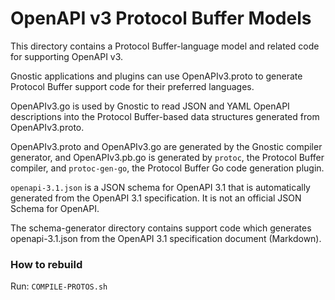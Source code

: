 # OpenAPI v3 Protocol Buffer Models

This directory contains a Protocol Buffer-language model and related code for
supporting OpenAPI v3.

Gnostic applications and plugins can use OpenAPIv3.proto to generate Protocol
Buffer support code for their preferred languages.

OpenAPIv3.go is used by Gnostic to read JSON and YAML OpenAPI descriptions into
the Protocol Buffer-based data structures generated from OpenAPIv3.proto.

OpenAPIv3.proto and OpenAPIv3.go are generated by the Gnostic compiler
generator, and OpenAPIv3.pb.go is generated by `protoc`, the Protocol Buffer
compiler, and `protoc-gen-go`, the Protocol Buffer Go code generation plugin.

`openapi-3.1.json` is a JSON schema for OpenAPI 3.1 that is automatically
generated from the OpenAPI 3.1 specification. It is not an official JSON Schema
for OpenAPI.

The schema-generator directory contains support code which generates
openapi-3.1.json from the OpenAPI 3.1 specification document (Markdown).

### How to rebuild

Run:
`COMPILE-PROTOS.sh`
